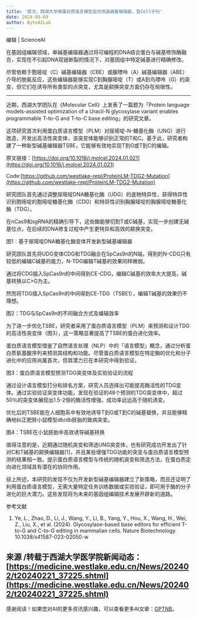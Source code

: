 ```yaml
---
title: '首次，西湖大学用蛋白质语言模型定向改造碱基编辑器，登Cell子刊'
date: 2024-05-09
author: ByteAILab
---
```


编辑 | ScienceAI

在基因组编辑领域，单碱基编辑器通过将可编程的DNA结合蛋白与碱基修饰酶融合，实现在不引起DNA双链断裂的情况下，对基因组中特定碱基进行精确修改。

尽管依赖于胞嘧啶（C）碱基编辑器（CBE）或腺嘌呤（A）碱基编辑器（ABE）介导的脱氨反应，这些编辑器能够实现C到胸腺嘧啶（T）或A到鸟嘌呤（G）的突变，但它们在诱导所有类型的点突变，尤其是颠换突变方面仍存在局限性。

---


近期，西湖大学团队在《Molecular Cell》上发表了一篇题为「Protein language models-assisted optimization of a Uracil-N glycosylase variant enables programmable T-to-G and T-to-C base editing」的研究文章。

这项研究首次利用蛋白质语言模型（PLM）对尿嘧啶-N-糖基化酶（UNG）进行改造，开发出高活性突变体，该突变体能够识别正常的T和C。基于此，研究者构建了一种新型碱基编辑器TSBE，它能够有效地实现T到G或T到C的编辑。

原文链接：[https://doi.org/10.1016/j.molcel.2024.01.021](https://doi.org/10.1016/j.molcel.2024.01.021)

Code:[https://github.com/westlake-repl/ProteinLM-TDG2-Mutation](https://github.com/westlake-repl/ProteinLM-TDG2-Mutation)

研究团队首先通过调整尿嘧啶DNA糖基化酶（UDG）的底物特异性，获得特异性识别胞嘧啶的胞嘧啶糖基化酶（CDG）和特异性识别胸腺嘧啶的胸腺嘧啶糖基化酶（TDG）。

在nCas9和sgRNA的精确引导下，这些酶能够切割T或C碱基，实现一步创建无碱基位点，在后续的DNA修复过程中产生更特异和高效的颠换突变。

图1：基于尿嘧啶DNA糖基化酶变体开发新型碱基编辑器

研究团队首先将UDG变体CDG和TDG融合在SpCas9n的N端，得到的N-CDG只有较低的编辑C碱基的能力，N-TDG编辑T碱基的效果同样微弱。

通过将CDG插入SpCas9n的中间得到CE-CDG，编辑C碱基的效率大大提高，碱基转换以C>G为主。

然而将TDG插入SpCas9n的中间得到CE-TDG（TSBE1），编辑T碱基的效果仍不理想。

图2：TDG与SpCas9n的不同融合方式及编辑效率

为了进一步优化TSBE，研究者采用了蛋白质语言模型（PLM）来预测和设计TDG的高活性突变体（图3），这一策略显著提高了TSBE的蛋白进化效率。

蛋白质语言模型借鉴了自然语言处理（NLP）中的「语言模型」概念，通过分析蛋白质氨基酸序列来预测其结构和功能。尽管蛋白质语言模型在特定酶的优化和分子进化中的应用尚属首次，但其潜力已在本研究中得到验证。

图3：蛋白质语言模型预测TDG突变体及实验验证的流程

通过设计语言模型打分和排名方案，研究人员选择出可能提高酶活性的TDG变体。通过实验验证突变体功能，发现在验证的48个预测的TDG突变体中，超过50％的突变体展现出1.5-2倍的酶活性增强，成功率远远高于随机诱变。

优化后的TSBE能在人细胞系中有效地诱导T到G或T到C的碱基替换，并且能够精确地纠正肥胖小鼠模型db/db胚胎的致病突变。

图4：TSBE在小鼠胚胎中高效诱导碱基转换

值得注意的是，近期通过随机突变和筛选UNG突变体，也有研究成功开发出了针对C和T碱基的颠换编辑器[1]，并且某些增强TDG功能的突变与蛋白质语言模型预测的结果相一致。提示蛋白质语言模型与传统的随机突变和筛选方法，在蛋白质定向进化领域具有潜在的协同作用。

综上所述，本研究的发现不仅为开发新型碱基编辑器建立了新策略，而且还证明了利用蛋白质语言模型，无需大量特定任务训练数据或实验验证，即可用于酶的分子进化的巨大潜力。这些发现将为未来的基因组编辑技术发展开辟新的道路。

参考文献

1. Ye, L., Zhao, D., Li, J., Wang, Y., Li, B., Yang, Y., Hou, X., Wang, H., Wei, Z., Liu, X., et al. (2024). Glycosylase-based base editors for efficient T-to-G and C-to-G editing in mammalian cells. Nature Biotechnology. 10.1038/s41587-023-02050-w

来源 /转载于西湖大学医学院新闻动态：[https://medicine.westlake.edu.cn/News/202402/t20240221_37225.shtml](https://medicine.westlake.edu.cn/News/202402/t20240221_37225.shtml)
---
感谢阅读！如果您对AI的更多资讯感兴趣，可以查看更多AI文章：[GPTNB](https://gptnb.com)。